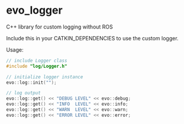 # evo_logger
C++ library for custom logging without ROS

Include this in your CATKIN_DEPENDENCIES to use the custom logger.

Usage:

```cpp
// include Logger class
#include "log/Logger.h"

// initialize logger instance
evo::log::init("");

// log output
evo::log::get() << "DEBUG LEVEL" << evo::debug;
evo::log::get() << "INFO  LEVEL" << evo::info;
evo::log::get() << "WARN  LEVEL" << evo::warn;
evo::log::get() << "ERROR LEVEL" << evo::error;

```
